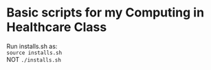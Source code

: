 # Basic scripts for my Computing in Healthcare Class

Run installs.sh as:   
`source installs.sh`  
NOT
`./installs.sh`
